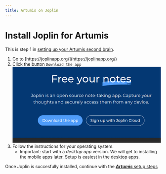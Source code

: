 ```yaml
---
title: Artumis on Joplin
---
```


# Install Joplin for Artumis
This is step 1 in [setting up your Artumis second brain](./install_guide_artumis_on_joplin.md).  
  
1. Go to [https://joplinapp.org/](https://joplinapp.org/)
2. Click the button `Download the app`  
![Screenshot from 2025-05-29 12-12-27.png](../_resources/27.png)  
3. Follow the instructions for your operating system.
	* Important: start with a *desktop app* version. We will get to installing the mobile apps later. Setup is easiest in the desktop apps.  
  
Once Joplin is succesfully installed, continue with the [***Artumis*** setup steps](./setup_artumis_on_joplin.md)  

